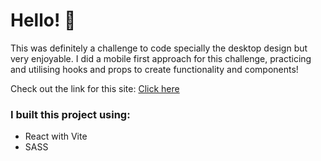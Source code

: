 # Hello! 👋

This was definitely a challenge to code specially the desktop design but very enjoyable. I did a mobile first approach for this challenge, practicing and utilising hooks and props to create functionality and components!

Check out the link for this site: [Click here]()

### I built this project using:

- React with Vite
- SASS

